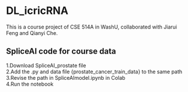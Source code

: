 # DL_icricRNA
This is a course project of CSE 514A in WashU, collaborated with Jiarui Feng and Qianyi Che.

## SpliceAI code for course data<br>
1.Download SpliceAI_prostate file<br>
2.Add the .py and data file {prostate_cancer_train_data} to the same path<br>
3.Revise the path in SpliceAImodel.ipynb in Colab<br>
4.Run the notebook<br>
